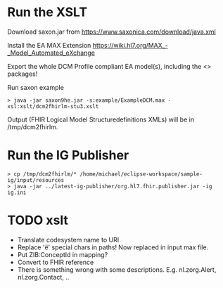 # Run the XSLT

Download saxon.jar from https://www.saxonica.com/download/java.xml

Install the EA MAX Extension
https://wiki.hl7.org/MAX_-_Model_Automated_eXchange

Export the whole DCM Profile compliant EA model(s), including the <<DCM>> packages!

Run saxon example
```
> java -jar saxon9he.jar -s:example/ExampleDCM.max -xsl:xslt/dcm2fhirlm-stu3.xslt
```
Output (FHIR Logical Model Structuredefinitions XMLs) will be in /tmp/dcm2fhirlm.

# Run the IG Publisher

```
> cp /tmp/dcm2fhirlm/* /home/michael/eclipse-workspace/sample-ig/input/resources
> java -jar ../latest-ig-publisher/org.hl7.fhir.publisher.jar -ig ig.ini
```

# TODO xslt
* Translate codesystem name to URI
* Replace 'ë' special chars in paths! Now replaced in input max file.
* Put ZIB:ConceptId in mapping?
* Convert <reference> to FHIR reference
* There is something wrong with some descriptions. E.g. nl.zorg.Alert, nl.zorg.Contact, ..
